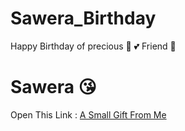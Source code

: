 # Sawera_Birthday
Happy Birthday of precious 🎉 💕 Friend 🎈
# Sawera 😘 
Open This Link : [A Small Gift From Me](this.html)

